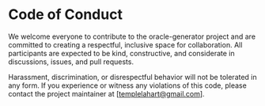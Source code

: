 # Code of Conduct

We welcome everyone to contribute to the oracle-generator project and are committed to creating a respectful, inclusive space for collaboration. All participants are expected to be kind, constructive, and considerate in discussions, issues, and pull requests.

Harassment, discrimination, or disrespectful behavior will not be tolerated in any form. If you experience or witness any violations of this code, please contact the project maintainer at [templelahart@gmail.com].

